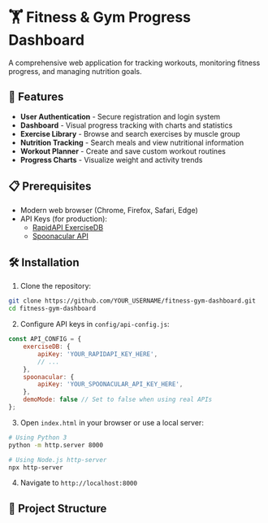 # 🏋️ Fitness & Gym Progress Dashboard

A comprehensive web application for tracking workouts, monitoring fitness progress, and managing nutrition goals.

## 🚀 Features

- **User Authentication** - Secure registration and login system
- **Dashboard** - Visual progress tracking with charts and statistics
- **Exercise Library** - Browse and search exercises by muscle group
- **Nutrition Tracking** - Search meals and view nutritional information
- **Workout Planner** - Create and save custom workout routines
- **Progress Charts** - Visualize weight and activity trends

## 📋 Prerequisites

- Modern web browser (Chrome, Firefox, Safari, Edge)
- API Keys (for production):
  - [RapidAPI ExerciseDB](https://rapidapi.com/justin-WFnsXH_t6/api/exercisedb)
  - [Spoonacular API](https://spoonacular.com/food-api)

## 🛠️ Installation

1. Clone the repository:
```bash
git clone https://github.com/YOUR_USERNAME/fitness-gym-dashboard.git
cd fitness-gym-dashboard
```

2. Configure API keys in `config/api-config.js`:
```javascript
const API_CONFIG = {
    exerciseDB: {
        apiKey: 'YOUR_RAPIDAPI_KEY_HERE',
        // ...
    },
    spoonacular: {
        apiKey: 'YOUR_SPOONACULAR_API_KEY_HERE',
    },
    demoMode: false // Set to false when using real APIs
};
```

3. Open `index.html` in your browser or use a local server:
```bash
# Using Python 3
python -m http.server 8000

# Using Node.js http-server
npx http-server
```

4. Navigate to `http://localhost:8000`

## 📁 Project Structure